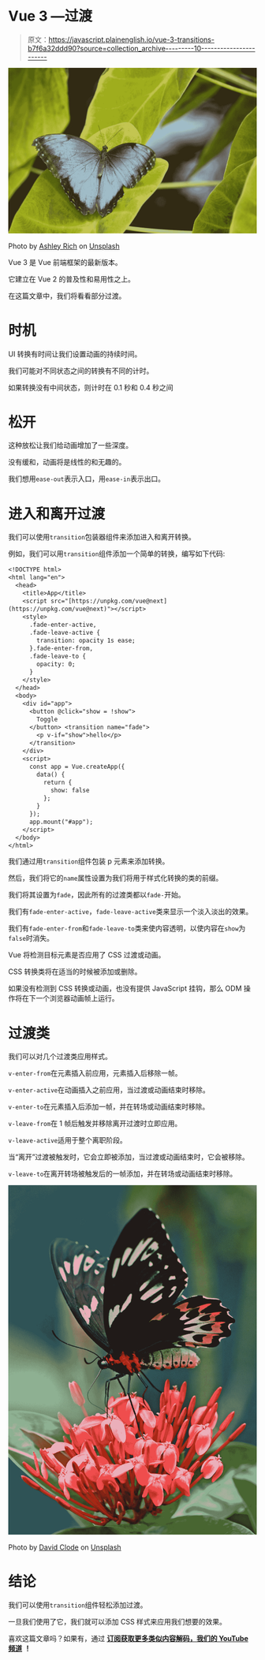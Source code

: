 # Vue 3 —过渡

> 原文：<https://javascript.plainenglish.io/vue-3-transitions-b7f6a32ddd90?source=collection_archive---------10----------------------->

![](img/97b2b956a03f9db65c81c752d168b98a.png)

Photo by [Ashley Rich](https://unsplash.com/@a5hleyrich?utm_source=medium&utm_medium=referral) on [Unsplash](https://unsplash.com?utm_source=medium&utm_medium=referral)

Vue 3 是 Vue 前端框架的最新版本。

它建立在 Vue 2 的普及性和易用性之上。

在这篇文章中，我们将看看部分过渡。

# 时机

UI 转换有时间让我们设置动画的持续时间。

我们可能对不同状态之间的转换有不同的计时。

如果转换没有中间状态，则计时在 0.1 秒和 0.4 秒之间

# 松开

这种放松让我们给动画增加了一些深度。

没有缓和，动画将是线性的和无趣的。

我们想用`ease-out`表示入口，用`ease-in`表示出口。

# 进入和离开过渡

我们可以使用`transition`包装器组件来添加进入和离开转换。

例如，我们可以用`transition`组件添加一个简单的转换，编写如下代码:

```
<!DOCTYPE html>
<html lang="en">
  <head>
    <title>App</title>
    <script src="[https://unpkg.com/vue@next](https://unpkg.com/vue@next)"></script>
    <style>
      .fade-enter-active,
      .fade-leave-active {
        transition: opacity 1s ease;
      }.fade-enter-from,
      .fade-leave-to {
        opacity: 0;
      }
    </style>
  </head>
  <body>
    <div id="app">
      <button @click="show = !show">
        Toggle
      </button> <transition name="fade">
        <p v-if="show">hello</p>
      </transition>
    </div>
    <script>
      const app = Vue.createApp({
        data() {
          return {
            show: false
          };
        }
      });
      app.mount("#app");
    </script>
  </body>
</html>
```

我们通过用`transition`组件包装 p 元素来添加转换。

然后，我们将它的`name`属性设置为我们将用于样式化转换的类的前缀。

我们将其设置为`fade`，因此所有的过渡类都以`fade-`开始。

我们有`fade-enter-active`，`fade-leave-active`类来显示一个淡入淡出的效果。

我们有`fade-enter-from`和`fade-leave-to`类来使内容透明，以使内容在`show`为`false`时消失。

Vue 将检测目标元素是否应用了 CSS 过渡或动画。

CSS 转换类将在适当的时候被添加或删除。

如果没有检测到 CSS 转换或动画，也没有提供 JavaScript 挂钩，那么 ODM 操作将在下一个浏览器动画帧上运行。

# 过渡类

我们可以对几个过渡类应用样式。

`v-enter-from`在元素插入前应用，元素插入后移除一帧。

`v-enter-active`在动画插入之前应用，当过渡或动画结束时移除。

`v-enter-to`在元素插入后添加一帧，并在转场或动画结束时移除。

`v-leave-from`在 1 帧后触发并移除离开过渡时立即应用。

`v-leave-active`适用于整个离职阶段。

当“离开”过渡被触发时，它会立即被添加，当过渡或动画结束时，它会被移除。

`v-leave-to`在离开转场被触发后的一帧添加，并在转场或动画结束时移除。

![](img/f4f941cdc947b1a189b18375637851bc.png)

Photo by [David Clode](https://unsplash.com/@davidclode?utm_source=medium&utm_medium=referral) on [Unsplash](https://unsplash.com?utm_source=medium&utm_medium=referral)

# 结论

我们可以使用`transition`组件轻松添加过渡。

一旦我们使用了它，我们就可以添加 CSS 样式来应用我们想要的效果。

喜欢这篇文章吗？如果有，通过 [**订阅获取更多类似内容解码，我们的 YouTube 频道**](https://www.youtube.com/channel/UCtipWUghju290NWcn8jhyAw) **！**